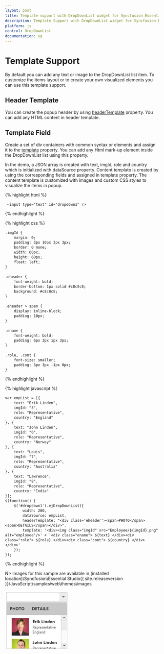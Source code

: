 ```yaml
---
layout: post
title: Template support with DropDownList widget for Syncfusion Essential JS
description: Template Support with DropDownList widget for Syncfusion Essential JS
platform: js
control: DropDownList
documentation: ug
---
```


# Template Support

By default you can add any text or image to the DropDownList list item. To customize the items layout or to create your own visualized elements you can use this template support.

## Header Template

You can create the popup header by using [headerTemplate](http://helpjs.syncfusion.com/js/api/ejdropdownlist#members:headertemplate) property. You can add any HTML content in header template.

## Template Field

Create a set of div containers with common syntax or elements and assign it to the [template](http://helpjs.syncfusion.com/js/api/ejdropdownlist#members:template) property. You can add any Html mark-up element inside the DropDownList list using this property.

In the demo, a JSON array is created with text, imgId, role and country which is initialized with dataSource property. Content template is created by using the corresponding fields and assigned in template property. The content template is customized with images and custom CSS styles to visualize the items in popup.

{% highlight html %}

     <input type="text" id="dropdown1" />	 
	 
{% endhighlight %}

{% highlight css %}
	
    .imgId {
        margin: 0;
        padding: 3px 10px 3px 3px;
        border: 0 none;
        width: 60px;
        height: 60px;
        float: left;
    }
    
    .eheader {
        font-weight: bold;
        border-bottom: 1px solid #c8c8c8;
        background: #c8c8c8;
    }
    
    .eheader > span {
        display: inline-block;
        padding: 10px;
    }
    
    .ename {
        font-weight: bold;
        padding: 6px 3px 1px 3px;
    }
    
    .role, .cont {
        font-size: smaller;
        padding: 3px 3px -1px 0px;
    }
	
	 
{% endhighlight %}

{% highlight javascript %}
    
    var empList = [{
        text: "Erik Linden",
        imgId: "3",
        role: "Representative",
        country: "England"
    }, {
        text: "John Linden",
        imgId: "6",
        role: "Representative",
        country: "Norway"
    }, {
        text: "Louis",
        imgId: "7",
        role: "Representative",
        country: "Australia"
    }, {
        text: "Lawrence",
        imgId: "8",
        role: "Representative",
        country: "India"
    }];
    $(function() {
        $('#dropdown1').ejDropDownList({
            width: 200,
            dataSource: empList,
            headerTemplate: "<div class='eheader'><span>PHOTO</span> <span>DETAILS</span></div>",
            template: '<div><img class="imgId" src="Employee/${imgId}.png" alt="employee"/>' + '<div class="ename"> ${text} </div><div class="role"> ${role} </div><div class="cont"> ${country} </div></div>'
        });
    });
	

{% endhighlight %}

N> Images for this sample are available in (installed location)\Syncfusion\Essential Studio\{{ site.releaseversion }}\JavaScript\samples\web\themes\images<br/>

![](TemplateSupport_images/TemplateSupport_img1.jpeg)

